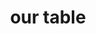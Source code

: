 ---
pid: vp65
title: our table
location_transcription: in each park/public space in the city!
coordinates: "[-75.17646477673, 40.035500809088]"
zipcode: '19144'
gen_neighborhood: Northwest Philadelphia
neighborhood: Germantown
outside_phl: 
age: '35'
age_range: 30-39
instagram: 
image_file_name: vp_65.jpg
proposal_transcription: |-
  (ROOM FOR ALL!)

  : a space to gather and meet neighbors, community members and connect, co-create, celebrate, strategize :: in all public spaces

  <—(etched arrows in mirror)
                   <——>

  A space for forming alliances + building::
   ::Reflecting::
    ::Dreaming::
     .Activating.

  — stone w/ reflective surface (inspired by 'The Battle is Joined')

  <— Stone seats etched
topic: Inclusivity,Unity,Uplifting
topic_summary: 0, 0, 0
type: Interactive,Bench
keywords_other: table, community, community space, neighbors, stone, mirror, the battle
  is joined
credit: Angela
image_labels: 
twitter: 
facebook: 
permalink: "/monuments/vp65/"
layout: item-page
---